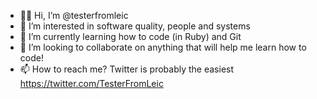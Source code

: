 - 👋🏾  Hi, I’m @testerfromleic
- 🧐  I’m interested in software quality, people and systems
- 🌱  I’m currently learning how to code (in Ruby) and Git
- 💞️  I’m looking to collaborate on anything that will help me learn how to code!
- 📫  How to reach me? Twitter is probably the easiest https://twitter.com/TesterFromLeic

<!---
testerfromleic/testerfromleic is a ✨ special ✨ repository because its `README.md` (this file) appears on your GitHub profile.
You can click the Preview link to take a look at your changes.
--->
